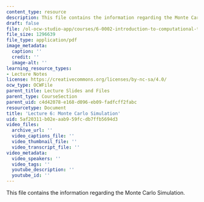 ```yaml
---
content_type: resource
description: This file contains the information regarding the Monte Carlo Simulation.
draft: false
file: /ol-ocw-studio-app/courses/6-0002-introduction-to-computational-thinking-and-data-science-fall-2016/5af20311b02eaab959fcdb7ffb5694d3_MIT6_0002F16_lec6.pdf
file_size: 1296639
file_type: application/pdf
image_metadata:
  caption: ''
  credit: ''
  image-alt: ''
learning_resource_types:
- Lecture Notes
license: https://creativecommons.org/licenses/by-nc-sa/4.0/
ocw_type: OCWFile
parent_title: Lecture Slides and Files
parent_type: CourseSection
parent_uid: c4d42078-e168-d096-eb09-fadfcff2fabc
resourcetype: Document
title: 'Lecture 6: Monte Carlo Simulation'
uid: 5af20311-b02e-aab9-59fc-db7ffb5694d3
video_files:
  archive_url: ''
  video_captions_file: ''
  video_thumbnail_file: ''
  video_transcript_file: ''
video_metadata:
  video_speakers: ''
  video_tags: ''
  youtube_description: ''
  youtube_id: ''
---
```

This file contains the information regarding the Monte Carlo Simulation.